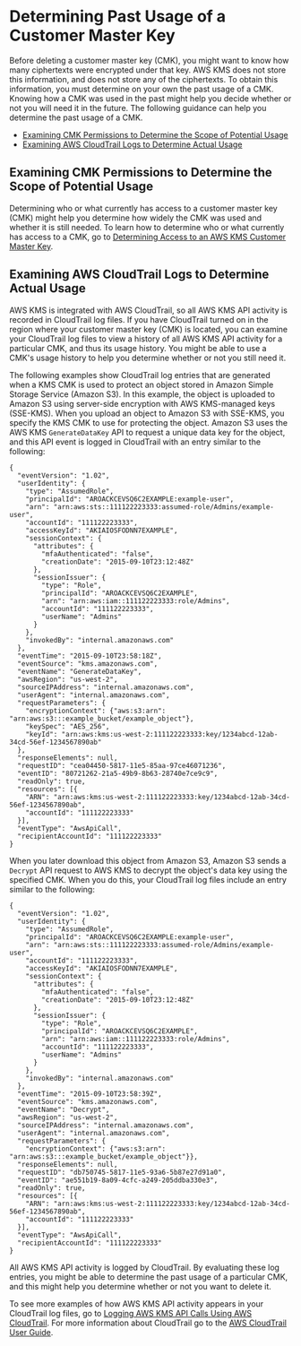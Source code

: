 # Determining Past Usage of a Customer Master Key<a name="deleting-keys-determining-usage"></a>

Before deleting a customer master key \(CMK\), you might want to know how many ciphertexts were encrypted under that key\. AWS KMS does not store this information, and does not store any of the ciphertexts\. To obtain this information, you must determine on your own the past usage of a CMK\. Knowing how a CMK was used in the past might help you decide whether or not you will need it in the future\. The following guidance can help you determine the past usage of a CMK\.


+ [Examining CMK Permissions to Determine the Scope of Potential Usage](#deleting-keys-usage-key-permissions)
+ [Examining AWS CloudTrail Logs to Determine Actual Usage](#deleting-keys-usage-cloudtrail)

## Examining CMK Permissions to Determine the Scope of Potential Usage<a name="deleting-keys-usage-key-permissions"></a>

Determining who or what currently has access to a customer master key \(CMK\) might help you determine how widely the CMK was used and whether it is still needed\. To learn how to determine who or what currently has access to a CMK, go to [Determining Access to an AWS KMS Customer Master Key](determining-access.md)\.

## Examining AWS CloudTrail Logs to Determine Actual Usage<a name="deleting-keys-usage-cloudtrail"></a>

AWS KMS is integrated with AWS CloudTrail, so all AWS KMS API activity is recorded in CloudTrail log files\. If you have CloudTrail turned on in the region where your customer master key \(CMK\) is located, you can examine your CloudTrail log files to view a history of all AWS KMS API activity for a particular CMK, and thus its usage history\. You might be able to use a CMK's usage history to help you determine whether or not you still need it\.

The following examples show CloudTrail log entries that are generated when a KMS CMK is used to protect an object stored in Amazon Simple Storage Service \(Amazon S3\)\. In this example, the object is uploaded to Amazon S3 using server\-side encryption with AWS KMS\-managed keys \(SSE\-KMS\)\. When you upload an object to Amazon S3 with SSE\-KMS, you specify the KMS CMK to use for protecting the object\. Amazon S3 uses the AWS KMS `GenerateDataKey` API to request a unique data key for the object, and this API event is logged in CloudTrail with an entry similar to the following:

```
{
  "eventVersion": "1.02",
  "userIdentity": {
    "type": "AssumedRole",
    "principalId": "AROACKCEVSQ6C2EXAMPLE:example-user",
    "arn": "arn:aws:sts::111122223333:assumed-role/Admins/example-user",
    "accountId": "111122223333",
    "accessKeyId": "AKIAIOSFODNN7EXAMPLE",
    "sessionContext": {
      "attributes": {
        "mfaAuthenticated": "false",
        "creationDate": "2015-09-10T23:12:48Z"
      },
      "sessionIssuer": {
        "type": "Role",
        "principalId": "AROACKCEVSQ6C2EXAMPLE",
        "arn": "arn:aws:iam::111122223333:role/Admins",
        "accountId": "111122223333",
        "userName": "Admins"
      }
    },
    "invokedBy": "internal.amazonaws.com"
  },
  "eventTime": "2015-09-10T23:58:18Z",
  "eventSource": "kms.amazonaws.com",
  "eventName": "GenerateDataKey",
  "awsRegion": "us-west-2",
  "sourceIPAddress": "internal.amazonaws.com",
  "userAgent": "internal.amazonaws.com",
  "requestParameters": {
    "encryptionContext": {"aws:s3:arn": "arn:aws:s3:::example_bucket/example_object"},
    "keySpec": "AES_256",
    "keyId": "arn:aws:kms:us-west-2:111122223333:key/1234abcd-12ab-34cd-56ef-1234567890ab"
  },
  "responseElements": null,
  "requestID": "cea04450-5817-11e5-85aa-97ce46071236",
  "eventID": "80721262-21a5-49b9-8b63-28740e7ce9c9",
  "readOnly": true,
  "resources": [{
    "ARN": "arn:aws:kms:us-west-2:111122223333:key/1234abcd-12ab-34cd-56ef-1234567890ab",
    "accountId": "111122223333"
  }],
  "eventType": "AwsApiCall",
  "recipientAccountId": "111122223333"
}
```

When you later download this object from Amazon S3, Amazon S3 sends a `Decrypt` API request to AWS KMS to decrypt the object's data key using the specified CMK\. When you do this, your CloudTrail log files include an entry similar to the following:

```
{
  "eventVersion": "1.02",
  "userIdentity": {
    "type": "AssumedRole",
    "principalId": "AROACKCEVSQ6C2EXAMPLE:example-user",
    "arn": "arn:aws:sts::111122223333:assumed-role/Admins/example-user",
    "accountId": "111122223333",
    "accessKeyId": "AKIAIOSFODNN7EXAMPLE",
    "sessionContext": {
      "attributes": {
        "mfaAuthenticated": "false",
        "creationDate": "2015-09-10T23:12:48Z"
      },
      "sessionIssuer": {
        "type": "Role",
        "principalId": "AROACKCEVSQ6C2EXAMPLE",
        "arn": "arn:aws:iam::111122223333:role/Admins",
        "accountId": "111122223333",
        "userName": "Admins"
      }
    },
    "invokedBy": "internal.amazonaws.com"
  },
  "eventTime": "2015-09-10T23:58:39Z",
  "eventSource": "kms.amazonaws.com",
  "eventName": "Decrypt",
  "awsRegion": "us-west-2",
  "sourceIPAddress": "internal.amazonaws.com",
  "userAgent": "internal.amazonaws.com",
  "requestParameters": {
    "encryptionContext": {"aws:s3:arn": "arn:aws:s3:::example_bucket/example_object"}},
  "responseElements": null,
  "requestID": "db750745-5817-11e5-93a6-5b87e27d91a0",
  "eventID": "ae551b19-8a09-4cfc-a249-205ddba330e3",
  "readOnly": true,
  "resources": [{
    "ARN": "arn:aws:kms:us-west-2:111122223333:key/1234abcd-12ab-34cd-56ef-1234567890ab",
    "accountId": "111122223333"
  }],
  "eventType": "AwsApiCall",
  "recipientAccountId": "111122223333"
}
```

All AWS KMS API activity is logged by CloudTrail\. By evaluating these log entries, you might be able to determine the past usage of a particular CMK, and this might help you determine whether or not you want to delete it\.

To see more examples of how AWS KMS API activity appears in your CloudTrail log files, go to [Logging AWS KMS API Calls Using AWS CloudTrail](logging-using-cloudtrail.md)\. For more information about CloudTrail go to the [AWS CloudTrail User Guide](http://docs.aws.amazon.com/awscloudtrail/latest/userguide/)\.